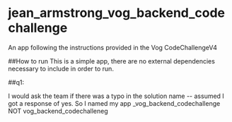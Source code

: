 # jean_armstrong_vog_backend_codechallenge

An app following the instructions provided in the Vog CodeChallengeV4

##How to run
This is a simple app, there are no external dependencies necessary to include in order to run.

##q1: 

I would ask the team if there was a typo in the solution name -- assumed I got a response of yes.  So I named my app _vog_backend_codechallenge  NOT vog_backend_codechalleneg

